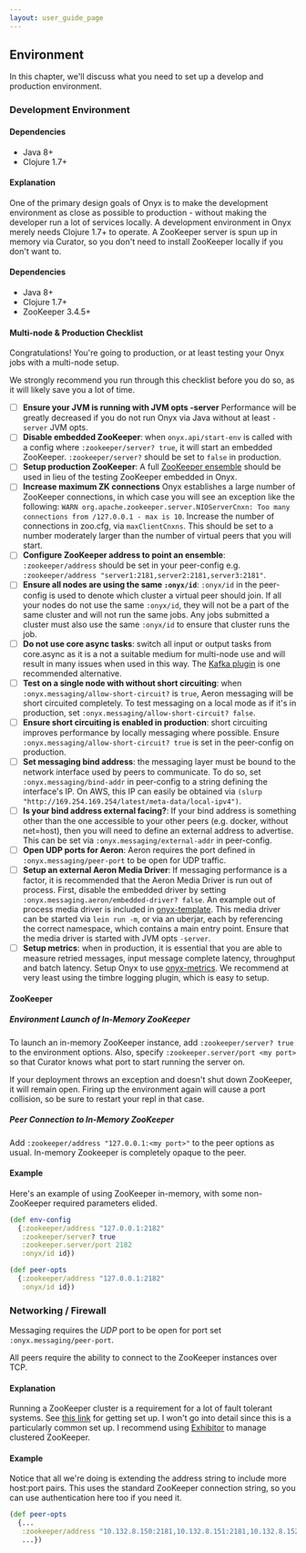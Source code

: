 ```yaml
---
layout: user_guide_page
---
```


## Environment

In this chapter, we'll discuss what you need to set up a develop and production environment.

### Development Environment

#### Dependencies

- Java 8+
- Clojure 1.7+

#### Explanation

One of the primary design goals of Onyx is to make the development environment as close as possible to production - without making the developer run a lot of services locally. A development environment in Onyx merely needs Clojure 1.7+ to operate. A ZooKeeper server is spun up in memory via Curator, so you don't need to install ZooKeeper locally if you don't want to.

#### Dependencies

- Java 8+
- Clojure 1.7+
- ZooKeeper 3.4.5+

#### Multi-node & Production Checklist

Congratulations! You're going to production, or at least testing your Onyx jobs with a multi-node setup.

We strongly recommend you run through this checklist before you do so, as it will likely save you a lot of time.

- [ ] **Ensure your JVM is running with JVM opts -server** Performance will be greatly decreased if you do not run Onyx via Java without at least `-server` JVM opts.
- [ ] **Disable embedded ZooKeeper**: when `onyx.api/start-env` is called with a config where `:zookeeper/server? true`, it will start an embedded ZooKeeper. `:zookeeper/server?` should be set to `false` in production.
- [ ] **Setup production ZooKeeper**: A full [ZooKeeper ensemble](https://zookeeper.apache.org/) should be used in lieu of the testing ZooKeeper embedded in Onyx.
- [ ] **Increase maximum ZK connections** Onyx establishes a large number of ZooKeeper connections, in which case you will see an exception like the following: `WARN org.apache.zookeeper.server.NIOServerCnxn: Too many connections from /127.0.0.1 - max is 10`. Increase the number of connections in zoo.cfg, via `maxClientCnxns`. This should be set to a number moderately larger than the number of virtual peers that you will start.
- [ ] **Configure ZooKeeper address to point an ensemble**: `:zookeeper/address` should be set in your peer-config e.g. `:zookeeper/address "server1:2181,server2:2181,server3:2181"`.
- [ ] **Ensure all nodes are using the same `:onyx/id`**: `:onyx/id` in the peer-config is used to denote which cluster a virtual peer should join. If all your nodes do not use the same `:onyx/id`, they will not be a part of the same cluster and will not run the same jobs. Any jobs submitted a cluster must also use the same `:onyx/id` to ensure that cluster runs the job.
- [ ] **Do not use core async tasks**: switch all input or output tasks from core.async as it is a not a suitable medium for multi-node use and will result in many issues when used in this way. The [Kafka plugin](https://github.com/onyx-platform/onyx-kafka) is one recommended alternative.
- [ ] **Test on a single node with without short circuiting**: when `:onyx.messaging/allow-short-circuit?` is `true`, Aeron messaging will be short circuited completely. To test messaging on a local mode as if it's in production, set `:onyx.messaging/allow-short-circuit? false`.
- [ ] **Ensure short circuiting is enabled in production**: short circuiting improves performance by locally messaging where possible. Ensure `:onyx.messaging/allow-short-circuit? true` is set in the peer-config on production.
- [ ] **Set messaging bind address**: the messaging layer must be bound to the network interface used by peers to communicate. To do so, set `:onyx.messaging/bind-addr` in peer-config to a string defining the interface's IP. On AWS, this IP can easily be obtained via `(slurp "http://169.254.169.254/latest/meta-data/local-ipv4")`.
- [ ] **Is your bind address external facing?**: If your bind address is something other than the one accessible to your other peers (e.g. docker, without net=host), then you will need to define an external address to advertise. This can be set via `:onyx.messaging/external-addr` in peer-config.
- [ ] **Open UDP ports for Aeron**: Aeron requires the port defined in `:onyx.messaging/peer-port` to be open for UDP traffic.
- [ ] **Setup an external Aeron Media Driver**: If messaging performance is a factor, it is recommended that the Aeron Media Driver is run out of process. First, disable the embedded driver by setting `:onyx.messaging.aeron/embedded-driver? false`. An example out of process media driver is included in [onyx-template](https://github.com/onyx-platform/onyx-template/blob/master/resources/leiningen/new/onyx_app/aeron_media_driver.clj). This media driver can be started via `lein run -m`, or via an uberjar, each by referencing the correct namespace, which contains a main entry point. Ensure that the media driver is started with JVM opts `-server`.
- [ ] **Setup metrics**: when in production, it is essential that you are able to measure retried messages, input message complete latency, throughput and batch latency. Setup Onyx to use [onyx-metrics](https://github.com/onyx-platform/onyx-metrics). We recommend at very least using the timbre logging plugin, which is easy to setup.

#### ZooKeeper

##### Environment Launch of In-Memory ZooKeeper

To launch an in-memory ZooKeeper instance, add `:zookeeper/server? true` to the environment options. Also, specify `:zookeeper.server/port <my port>` so that Curator knows what port to start running the server on.

If your deployment throws an exception and doesn't shut down ZooKeeper, it will remain open. Firing up the environment again will cause a port collision, so be sure to restart your repl in that case.

##### Peer Connection to In-Memory ZooKeeper

Add `:zookeeper/address "127.0.0.1:<my port>"` to the peer options as usual. In-memory Zookeeper is completely opaque to the peer.

#### Example

Here's an example of using ZooKeeper in-memory, with some non-ZooKeeper required parameters elided.

```clojure
(def env-config
  {:zookeeper/address "127.0.0.1:2182"
   :zookeeper/server? true
   :zookeeper.server/port 2182
   :onyx/id id})

(def peer-opts
  {:zookeeper/address "127.0.0.1:2182"
   :onyx/id id})
```
### Networking / Firewall

Messaging requires the *UDP* port to be open for port set `:onyx.messaging/peer-port`.

All peers require the ability to connect to the ZooKeeper instances over TCP.

#### Explanation

Running a ZooKeeper cluster is a requirement for a lot of fault tolerant systems. See [this link](http://zookeeper.apache.org/doc/r3.1.2/zookeeperStarted.html) for getting set up. I won't go into detail since this is a particularly common set up. I recommend using [Exhibitor](https://github.com/Netflix/exhibitor) to manage clustered ZooKeeper.

#### Example

Notice that all we're doing is extending the address string to include more host:port pairs. This uses the standard ZooKeeper connection string, so you can use authentication here too if you need it.

```clojure
(def peer-opts
  {...
   :zookeeper/address "10.132.8.150:2181,10.132.8.151:2181,10.132.8.152:2181"
   ...})
```
